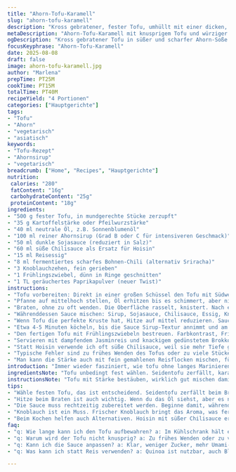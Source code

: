 ```yaml
---
title: "Ahorn-Tofu-Karamell"
slug: "ahorn-tofu-karamell"
description: "Kross gebratener, fester Tofu, umhüllt mit einer dicken, klebrigen Ahorn-Sojasauce, aufgepeppt mit fermentiertem Chili und leicht geräuchertem Paprika. Die Stärke sorgt für richtige Knusprigkeit, während die Sauce süß, salzig und dezent scharf zugleich ist. Mit Frühlingszwiebeln garniert, passt das Gericht perfekt zu Jasminreis und gedünstetem Brokkoli. Ein schneller pflanzlicher Hauptgang, der Texturspiel und Geschmacksharmonie bietet. Kleine Anpassungen verbessern die Balance – weniger Zucker, mehr Umami dank Hoisin. Achtung bei zu hoher Hitze, sonst verbrennt die Sauce leicht."
metaDescription: "Ahorn-Tofu-Karamell mit knusprigem Tofu und würziger Ahorn-Soße. Ein pflanzlicher Hauptgang, der geschmackliche Harmonie bietet"
ogDescription: "Kross gebratener Tofu in süßer und scharfer Ahorn-Soße. Ein aromatisches Gericht, das ideal zu Reis und Gemüse passt"
focusKeyphrase: "Ahorn-Tofu-Karamell"
date: 2025-08-08
draft: false
image: ahorn-tofu-karamell.jpg
author: "Marlena"
prepTime: PT25M
cookTime: PT15M
totalTime: PT40M
recipeYield: "4 Portionen"
categories: ["Hauptgerichte"]
tags:
- "Tofu"
- "Ahorn"
- "vegetarisch"
- "asiatisch"
keywords:
- "Tofu-Rezept"
- "Ahornsirup"
- "vegetarisch"
breadcrumb: ["Home", "Recipes", "Hauptgerichte"]
nutrition: 
 calories: "280"
 fatContent: "16g"
 carbohydrateContent: "25g"
 proteinContent: "18g"
ingredients:
- "500 g fester Tofu, in mundgerechte Stücke zerzupft"
- "35 g Kartoffelstärke oder Pfeilwurzstärke"
- "40 ml neutrale Öl, z.B. Sonnenblumenöl"
- "100 ml reiner Ahornsirup (Grad B oder C für intensiveren Geschmack)"
- "50 ml dunkle Sojasauce (reduziert in Salz)"
- "60 ml süße Chilisauce als Ersatz für Hoisin"
- "15 ml Reisessig"
- "8 ml fermentiertes scharfes Bohnen-Chili (alternativ Sriracha)"
- "3 Knoblauchzehen, fein gerieben"
- "1 Frühlingszwiebel, dünn in Ringe geschnitten"
- "1 TL geräuchertes Paprikapulver (neuer Twist)"
instructions:
- "Tofu vorbereiten: Direkt in einer großen Schüssel den Tofu mit Südwest-Stärke bestäuben. Die Stärke verteilt sich besser auf den nassen Stücken; unbedingt sorgfältig wenden, bis alle gut bedeckt sind. Nicht zu früh hinzufügen, sonst wird der Tofu matschig."
- "Pfanne auf mittelhoch stellen, Öl erhitzen bis es schimmert, aber nicht raucht. Tofu in einer Schicht hineinlegen, nicht zu viel auf einmal – sonst dämpft er statt zu braten."
- "Braten, ohne zu oft wenden. Die Oberfläche rasselt, knistert. Nach etwa 12-14 Minuten Farbe prüfen: dunkles Gold, fast karamellfarben erwünscht, Oberfläche schön knusprig, Innen noch fest."
- "Währenddessen Sauce mischen: Sirup, Sojasauce, Chilisauce, Essig, Knoblauch, geräuchertes Paprikapulver in einem kleinen Rührgefäß verquirlen. Leicht probieren – zu süß? Mit Essig oder Chili nachkorrigieren."
- "Wenn Tofu die perfekte Kruste hat, Hitze auf mittel reduzieren. Sauce gleichmäßig in die Pfanne geben, mit einem Holzlöffel sanft unterheben. Hört auf, wenn die Sauce Blasen wirft und langsam eindickt. Blumenartige Blasen zeigen den Beginn der Sirup-Karamellisierung an."
- "Etwa 4-5 Minuten köcheln, bis die Sauce Sirup-Textur annimmt und am Tofu haftet. Rühren nur minimal, sonst wird die Panade matschig. Vorsicht vor Anbrennen – wenn nötig Hitze kurz reduzieren."
- "Den fertigen Tofu mit Frühlingszwiebeln bestreuen. Farbkontrast, Frische und kleine scharfe Knusperstücke vom Chili bringen Leichtigkeit in die Schwere der Sauce."
- "Servieren mit dampfendem Jasminreis und knackigem gedünstetem Brokkoli oder Pak Choi. Rezept funktioniert auch mit Quinoa oder geröstetem Blumenkohlreis."
- "Statt Hoisin verwende ich oft süße Chilisauce, weil sie mehr Tiefe gibt ohne Säure, die den Ahorn erdrückt. Das geräucherte Paprikapulver ist ein Überraschungseffekt, der viel von der Süße nimmt und eine subtile Rauchnote setzt."
- "Typische Fehler sind zu frühes Wenden des Tofus oder zu viele Stücke auf einmal; dann dampft der Tofu und wird nicht knusprig. Auch: Die Sauce zu lange einkochen lassen, sonst wird sie hart oder bitter."
- "Man kann die Stärke auch mit fein gemahlenen Reisflocken mischen, für mehr Knusprigkeit. Öl unbedingt sparsam, sonst klebt der Tofu und die Kruste wird ölig."
introduction: "Immer wieder fasziniert, wie tofu ohne langes Marinieren Geschmack annimmt. Kross gebratene Stücke, umhüllt von süßer Ahornsoße, mit einer würzigen, scharfen Note des fermentierten Chilis. Kein billiges Gericht – aber frisch, schnell, erreicht die richtige Textur. Der Trick: Stärke drauf und Geduld beim Braten. Neben Zucker setze ich auf Umami und Säure, damit es nicht platt wirkt. Kenne die Frustration, wenn die Haut weich wird oder die Sauce zu dünn bleibt. Deshalb setze ich auf Kartoffelstärke, nicht Mais – die verhält sich besser bei Hitze und macht knuspriger. Das Chili-Aroma aus Bohnenpaste rundet tabula rasa perfekt ab, während geräucherter Paprika eine neue Tiefe bringt. So gelingt kross, klebrig, feurig-süß zugleich."
ingredientsNote: "Tofu unbedingt fest wählen. Seidentofu zerfällt, karamellisiert nicht. Stärke ist entscheidend – ohne entsteht keine Kruste. Ich empfehle Kartoffelstärke, weil sie hitzefest und knusprig bleibt. Maisstärke geht auch, ist aber oft mehlig nach längerem Braten. Öl ruhig neutral, aber hitzebeständig – Raps oder Sonnenblume. Ahornsirup möglichst nicht den hellsten nehmen, Grad B oder C für kräftigeres Aroma bringt mehr Tiefe. Hoisin ersetze ich manchmal mit süßer Chilisauce, bringt süß-scharfe Noten ohne Zusatzstoffe. Fermentiertes Chili wie chili crisp schafft die richtige Schärfe und Textur, aber Sriracha ist leichter verfügbar und funktioniert gut. Frischer Knoblauch ist Pflicht, bringt Aroma und erinnert an selbstgemachte Soßen. Frühlingszwiebeln als Italienische Note, scharfer Kontrast und Frische. Paprikapulver optional, aber empfehlenswert für neuen Geschmack. Reisessig bringt Ausgleich, ohne diesen wird die Sauce schnell langweilig."
instructionsNote: "Tofu mit Stärke bestäuben, wirklich gut mischen damit alle Seiten bedeckt sind. Das verhindert, dass beim Braten Wasser austritt und die Stücke klebrig werden. Öl sollte heiß sein, aber nicht rauchen – sonst verbrennt die Stärke und der Tofu schmeckt bitter. Geduld ist hier dein bester Freund: zwischendrin mal anheben und checken, ob die Kruste goldbraun und knackig wird. Hitze bei Bedarf reduzieren, sonst kokelt die Panade. Sauce immer erst zubereiten, während der Tofu brät, damit alles warm zum Schluss vermischt wird. Beim Eingießen der Sauce in die Pfanne aufpassen, es zischt und dampft sofort – die Hitze reicht dann meist zum Eindicken der Flüssigkeit, ohne frischen Herd. Nicht zu oft rühren, sonst geht die Kruste verloren. Anzeichen für perfekte Sauce: dick, glänzend, klebrig an der Pfanne haftend. Frühlingszwiebeln als Last-Minute überstreuen, sie verlieren sonst Aroma. Ersatzprodukte wie süße Chilisauce statt Hoisin sind keine Makel, sondern individuelle Optimierungen, probiere rum. Die Rauchpaprika gebe ich erst in die Sauce, sie soll nicht verbrennen. Übrig gebliebener Tofu im Kühlschrank hält 2 Tage, am besten kalt oder kurz angeröstet erneut servieren."
tips:
- "Wähle festen Tofu, das ist entscheidend. Seidentofu zerfällt beim Braten sofort. Stärke gibt Kruste, ohne entsteht nichts. Kartoffelstärke ist optimal, sie bleibt knusprig. Bei Maisstärke kann es 'mehlig' nebenan werden."
- "Hitze beim Braten ist auch wichtig. Wenn du das Öl siehst, aber es nicht raucht, dann passt es. Sonst verbrennt der Tofu. Bei mittlerer Hitze schonend braten. Ab und zu vorsichtig anheben – so wird die Kruste schön goldbraun."
- "Die Sauce muss rechtzeitig zubereitet werden. Beginne damit, während der Tofu brät. Wenn du sie aus der Pfanne gießt, zischt es. Es braucht nicht viel, um die Sauce dickflüssig zu machen. Zu oft rühren solltest du umgehen, sonst verliert der Tofu seine Kruste."
- "Knoblauch ist ein Muss. Frischer Knoblauch bringt das Aroma, was fertige Soßen oft vermissen. Frühlingszwiebeln sind nicht nur fürs Auge – sie geben die Frische. Sie sollten am Ende über den Teller gestreut werden, sonst verliert sich ihr Duft."
- "Beim Kochen helfen auch Alternativen. Hoisin mit süßer Chilisauce ersetzen geht schnell. Fermentiertes Chili sorgt für Schärfe, aber Sriracha ist eine sofortige Lösung wenn du es brauchst. Probier auch andere Paprika-Sorten, die bringen verschiedene Noten."
faq:
- "q: Wie lange kann ich den Tofu aufbewahren? a: Im Kühlschrank hält er bis zu zwei Tage. Kalt oder leicht erhitzt servieren. Immer wieder gut."
- "q: Warum wird der Tofu nicht knusprig? a: Zu frühes Wenden oder zu viel auf einmal braten. Das ist der Hauptgrund. Tofu dämpft und kommt nicht gut raus."
- "q: Kann ich die Sauce anpassen? a: Klar, weniger Zucker, mehr Umami-Aromen bringen Balance. Essig nach Bedarf einfach dazugeben."
- "q: Was kann ich statt Reis verwenden? a: Quinoa ist nutzbar, auch Blumenkohlreis. Beides passt gut zu dieser Mischung. Versuch auch Pak Choi."

---
```

